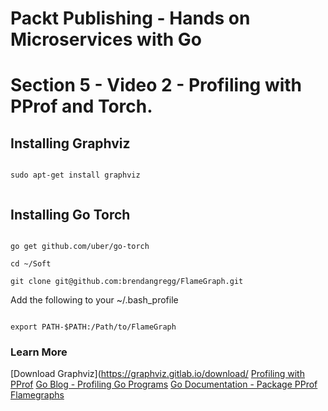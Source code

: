 # Packt Publishing - Hands on Microservices with Go
# Section 5 - Video 2 - Profiling with PProf and Torch.

## Installing Graphviz

```

sudo apt-get install graphviz


```

## Installing Go Torch

```

go get github.com/uber/go-torch

cd ~/Soft

git clone git@github.com:brendangregg/FlameGraph.git

```

Add the following to your ~/.bash_profile

```

export PATH-$PATH:/Path/to/FlameGraph

```


### Learn More

[Download Graphviz](https://graphviz.gitlab.io/download/
[Profiling with PProf](https://jvns.ca/blog/2017/09/24/profiling-go-with-pprof/)
[Go Blog - Profiling Go Programs](https://blog.golang.org/profiling-go-programs)
[Go Documentation - Package PProf](https://blog.golang.org/profiling-go-programs)
[Flamegraphs](http://www.brendangregg.com/flamegraphs.html)


